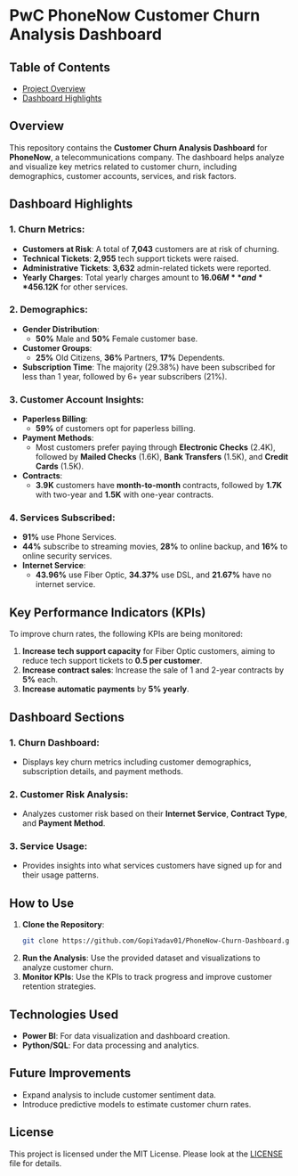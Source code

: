 # PwC PhoneNow Customer Churn Analysis Dashboard

## Table of Contents

- [Project Overview](#project-overview)
- [Dashboard Highlights](#dashboard-highlights)

## Overview

This repository contains the **Customer Churn Analysis Dashboard** for **PhoneNow**, a telecommunications company. The dashboard helps analyze and visualize key metrics related to customer churn, including demographics, customer accounts, services, and risk factors.

## Dashboard Highlights

### 1. Churn Metrics:
- **Customers at Risk**: A total of **7,043** customers are at risk of churning.
- **Technical Tickets**: **2,955** tech support tickets were raised.
- **Administrative Tickets**: **3,632** admin-related tickets were reported.
- **Yearly Charges**: Total yearly charges amount to **$16.06M** and **$456.12K** for other services.

### 2. Demographics:
- **Gender Distribution**: 
  - **50%** Male and **50%** Female customer base.
- **Customer Groups**: 
  - **25%** Old Citizens, **36%** Partners, **17%** Dependents.
- **Subscription Time**: The majority (29.38%) have been subscribed for less than 1 year, followed by 6+ year subscribers (21%).

### 3. Customer Account Insights:
- **Paperless Billing**: 
  - **59%** of customers opt for paperless billing.
- **Payment Methods**:
  - Most customers prefer paying through **Electronic Checks** (2.4K), followed by **Mailed Checks** (1.6K), **Bank Transfers** (1.5K), and **Credit Cards** (1.5K).
- **Contracts**:
  - **3.9K** customers have **month-to-month** contracts, followed by **1.7K** with two-year and **1.5K** with one-year contracts.

### 4. Services Subscribed:
- **91%** use Phone Services.
- **44%** subscribe to streaming movies, **28%** to online backup, and **16%** to online security services.
- **Internet Service**:
  - **43.96%** use Fiber Optic, **34.37%** use DSL, and **21.67%** have no internet service.

## Key Performance Indicators (KPIs)

To improve churn rates, the following KPIs are being monitored:

1. **Increase tech support capacity** for Fiber Optic customers, aiming to reduce tech support tickets to **0.5 per customer**.
2. **Increase contract sales**: Increase the sale of 1 and 2-year contracts by **5%** each.
3. **Increase automatic payments** by **5% yearly**.

## Dashboard Sections

### 1. **Churn Dashboard**: 
   - Displays key churn metrics including customer demographics, subscription details, and payment methods.

### 2. **Customer Risk Analysis**: 
   - Analyzes customer risk based on their **Internet Service**, **Contract Type**, and **Payment Method**.

### 3. **Service Usage**:
   - Provides insights into what services customers have signed up for and their usage patterns.

## How to Use

1. **Clone the Repository**:
    ```bash
    git clone https://github.com/GopiYadav01/PhoneNow-Churn-Dashboard.git
    ```
2. **Run the Analysis**: Use the provided dataset and visualizations to analyze customer churn.
3. **Monitor KPIs**: Use the KPIs to track progress and improve customer retention strategies.

## Technologies Used

- **Power BI**: For data visualization and dashboard creation.
- **Python/SQL**: For data processing and analytics.
  
## Future Improvements

- Expand analysis to include customer sentiment data.
- Introduce predictive models to estimate customer churn rates.

## License

This project is licensed under the MIT License. Please look at the [LICENSE](LICENSE) file for details.

